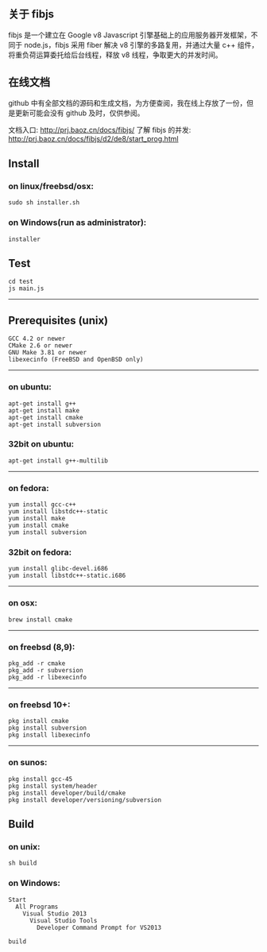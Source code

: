 ## 关于 fibjs

fibjs 是一个建立在 Google v8 Javascript 引擎基础上的应用服务器开发框架，不同于 node.js，fibjs 采用 fiber 解决 v8 引擎的多路复用，并通过大量 c++ 组件，将重负荷运算委托给后台线程，释放 v8 线程，争取更大的并发时间。

## 在线文档

github 中有全部文档的源码和生成文档，为方便查阅，我在线上存放了一份，但是更新可能会没有 github 及时，仅供参阅。

文档入口: http://prj.baoz.cn/docs/fibjs/
了解 fibjs 的并发: http://prj.baoz.cn/docs/fibjs/d2/de8/start_prog.html

## Install

### on linux/freebsd/osx:
	sudo sh installer.sh

### on Windows(run as administrator):
	installer

## Test

	cd test
	js main.js

----------------------------------

## Prerequisites (unix)

	GCC 4.2 or newer
	CMake 2.6 or newer
	GNU Make 3.81 or newer
	libexecinfo (FreeBSD and OpenBSD only)

----------------------------------
### on ubuntu:
	apt-get install g++
	apt-get install make
	apt-get install cmake
	apt-get install subversion

### 32bit on ubuntu:
	apt-get install g++-multilib

----------------------------------
### on fedora:
	yum install gcc-c++
	yum install libstdc++-static
	yum install make
	yum install cmake
	yum install subversion

### 32bit on fedora:
	yum install glibc-devel.i686
	yum install libstdc++-static.i686

----------------------------------
### on osx:
	brew install cmake

----------------------------------
### on freebsd (8,9):
	pkg_add -r cmake
	pkg_add -r subversion
	pkg_add -r libexecinfo

----------------------------------
### on freebsd 10+:
	pkg install cmake
	pkg install subversion
	pkg install libexecinfo

----------------------------------
### on sunos:
	pkg install gcc-45
	pkg install system/header
	pkg install developer/build/cmake
	pkg install developer/versioning/subversion

## Build

### on unix:
	sh build

### on Windows:
	Start
	  All Programs
	    Visual Studio 2013
	      Visual Studio Tools
	        Developer Command Prompt for VS2013
	        
	build
